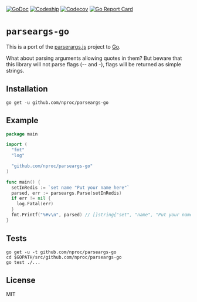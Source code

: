 [![GoDoc](https://img.shields.io/badge/godoc-reference-blue.svg?style=flat-square)](https://godoc.org/github.com/nproc/parseargs-go)
[![Codeship](https://img.shields.io/codeship/173b62f0-bcc9-0133-0239-6e8926ac3d5c/master.svg?style=flat-square)](https://codeship.com/projects/136367)
[![Codecov](https://img.shields.io/codecov/c/github/nproc/parseargs-go/master.svg?style=flat-square)](https://codecov.io/github/nproc/parseargs-go)
[![Go Report Card](https://img.shields.io/badge/go_report-A+-brightgreen.svg?style=flat-square)](https://goreportcard.com/report/github.com/nproc/parseargs-go)

# `parseargs-go`

This is a port of the [parserargs.js](https://github.com/txgruppi/parseargs.js) project to [Go](https://golang.org).

What about parsing arguments allowing quotes in them? But beware that this library will not parse flags (-- and -), flags will be returned as simple strings.

## Installation

`go get -u github.com/nproc/parseargs-go`

## Example

```go
package main

import (
  "fmt"
  "log"

  "github.com/nproc/parseargs-go"
)

func main() {
  setInRedis := `set name "Put your name here"`
  parsed, err := parseargs.Parse(setInRedis)
  if err != nil {
    log.Fatal(err)
  }
  fmt.Printf("%#v\n", parsed) // []string{"set", "name", "Put your name here"}
}
```

## Tests

```
go get -u -t github.com/nproc/parseargs-go
cd $GOPATH/src/github.com/nproc/parseargs-go
go test ./...
```

## License

MIT
